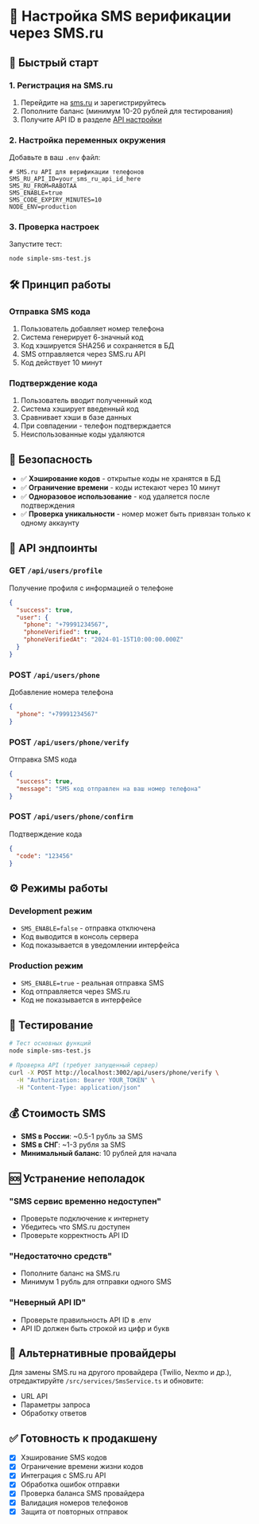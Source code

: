 # 📱 Настройка SMS верификации через SMS.ru

## 🚀 Быстрый старт

### 1. Регистрация на SMS.ru
1. Перейдите на [sms.ru](https://sms.ru) и зарегистрируйтесь
2. Пополните баланс (минимум 10-20 рублей для тестирования)
3. Получите API ID в разделе [API настройки](https://sms.ru/panel/send/api)

### 2. Настройка переменных окружения
Добавьте в ваш `.env` файл:

```env
# SMS.ru API для верификации телефонов
SMS_RU_API_ID=your_sms_ru_api_id_here
SMS_RU_FROM=RABOTAA
SMS_ENABLE=true
SMS_CODE_EXPIRY_MINUTES=10
NODE_ENV=production
```

### 3. Проверка настроек
Запустите тест:
```bash
node simple-sms-test.js
```

## 🛠️ Принцип работы

### Отправка SMS кода
1. Пользователь добавляет номер телефона
2. Система генерирует 6-значный код
3. Код хэшируется SHA256 и сохраняется в БД
4. SMS отправляется через SMS.ru API
5. Код действует 10 минут

### Подтверждение кода
1. Пользователь вводит полученный код
2. Система хэширует введенный код
3. Сравнивает хэши в базе данных
4. При совпадении - телефон подтверждается
5. Неиспользованные коды удаляются

## 🔐 Безопасность

- ✅ **Хэширование кодов** - открытые коды не хранятся в БД
- ✅ **Ограничение времени** - коды истекают через 10 минут
- ✅ **Одноразовое использование** - код удаляется после подтверждения
- ✅ **Проверка уникальности** - номер может быть привязан только к одному аккаунту

## 📡 API эндпоинты

### GET `/api/users/profile`
Получение профиля с информацией о телефоне
```json
{
  "success": true,
  "user": {
    "phone": "+79991234567",
    "phoneVerified": true,
    "phoneVerifiedAt": "2024-01-15T10:00:00.000Z"
  }
}
```

### POST `/api/users/phone`
Добавление номера телефона
```json
{
  "phone": "+79991234567"
}
```

### POST `/api/users/phone/verify`
Отправка SMS кода
```json
{
  "success": true,
  "message": "SMS код отправлен на ваш номер телефона"
}
```

### POST `/api/users/phone/confirm`
Подтверждение кода
```json
{
  "code": "123456"
}
```

## ⚙️ Режимы работы

### Development режим
- `SMS_ENABLE=false` - отправка отключена
- Код выводится в консоль сервера
- Код показывается в уведомлении интерфейса

### Production режим
- `SMS_ENABLE=true` - реальная отправка SMS
- Код отправляется через SMS.ru
- Код не показывается в интерфейсе

## 🧪 Тестирование

```bash
# Тест основных функций
node simple-sms-test.js

# Проверка API (требует запущенный сервер)
curl -X POST http://localhost:3002/api/users/phone/verify \
  -H "Authorization: Bearer YOUR_TOKEN" \
  -H "Content-Type: application/json"
```

## 💰 Стоимость SMS

- **SMS в России**: ~0.5-1 рубль за SMS
- **SMS в СНГ**: ~1-3 рубля за SMS
- **Минимальный баланс**: 10 рублей для начала

## 🆘 Устранение неполадок

### "SMS сервис временно недоступен"
- Проверьте подключение к интернету
- Убедитесь что SMS.ru доступен
- Проверьте корректность API ID

### "Недостаточно средств"
- Пополните баланс на SMS.ru
- Минимум 1 рубль для отправки одного SMS

### "Неверный API ID"
- Проверьте правильность API ID в .env
- API ID должен быть строкой из цифр и букв

## 🔄 Альтернативные провайдеры

Для замены SMS.ru на другого провайдера (Twilio, Nexmo и др.), 
отредактируйте `/src/services/SmsService.ts` и обновите:
- URL API
- Параметры запроса
- Обработку ответов

## ✅ Готовность к продакшену

- [x] Хэширование SMS кодов
- [x] Ограничение времени жизни кодов
- [x] Интеграция с SMS.ru API
- [x] Обработка ошибок отправки
- [x] Проверка баланса SMS провайдера
- [x] Валидация номеров телефонов
- [x] Защита от повторных отправок 
